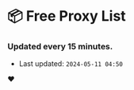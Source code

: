 # :package: Free Proxy List
### Updated every 15 minutes.

- Last updated: `2024-05-11 04:50`

:heart:
